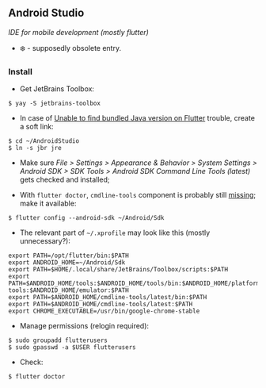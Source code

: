 ## Android Studio
*IDE for mobile development (mostly flutter)*

- :snowflake: - supposedly obsolete entry.

### Install

- Get JetBrains Toolbox:
```
$ yay -S jetbrains-toolbox
```
- In case of [Unable to find bundled Java version on Flutter](https://stackoverflow.com/questions/51281702/unable-to-find-bundled-java-version-on-flutter) trouble, create a soft link:
```
$ cd ~/AndroidStudio
$ ln -s jbr jre
```
- Make sure *File > Settings > Appearance & Behavior > System Settings > Android SDK > SDK Tools > Android SDK Command Line Tools (latest)* gets checked and installed;

- With `flutter doctor`, `cmdline-tools` component is probably still [missing](https://stackoverflow.com/questions/68236007/i-am-getting-error-cmdline-tools-component-is-missing-after-installing-flutter); make it available:
```
$ flutter config --android-sdk ~/Android/Sdk
```
- The relevant part of `~/.xprofile` may look like this (mostly unnecessary?):
```
export PATH=/opt/flutter/bin:$PATH
export ANDROID_HOME=~/Android/Sdk
export PATH=$HOME/.local/share/JetBrains/Toolbox/scripts:$PATH
export PATH=$ANDROID_HOME/tools:$ANDROID_HOME/tools/bin:$ANDROID_HOME/platform-tools:$ANDROID_HOME/emulator:$PATH
export PATH=$ANDROID_HOME/cmdline-tools/latest/bin:$PATH
export PATH=$ANDROID_HOME/cmdline-tools/latest:$PATH
export CHROME_EXECUTABLE=/usr/bin/google-chrome-stable
```
- Manage permissions (relogin required):
```
$ sudo groupadd flutterusers
$ sudo gpasswd -a $USER flutterusers
```
- Check:
```
$ flutter doctor
```
